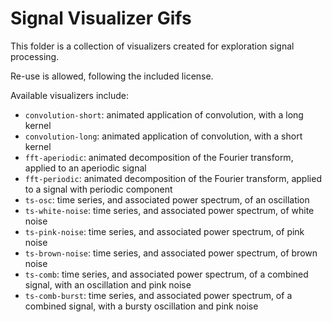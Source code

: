 # Signal Visualizer Gifs

This folder is a collection of visualizers created for exploration signal processing.

Re-use is allowed, following the included license.

Available visualizers include:
- `convolution-short`: animated application of convolution, with a long kernel
- `convolution-long`: animated application of convolution, with a short kernel
- `fft-aperiodic`: animated decomposition of the Fourier transform, applied to an aperiodic signal
- `fft-periodic`: animated decomposition of the Fourier transform, applied to a signal with periodic component
- `ts-osc`: time series, and associated power spectrum, of an oscillation
- `ts-white-noise`: time series, and associated power spectrum, of white noise
- `ts-pink-noise`: time series, and associated power spectrum, of pink noise
- `ts-brown-noise`: time series, and associated power spectrum, of brown noise
- `ts-comb`: time series, and associated power spectrum, of a combined signal, with an oscillation and pink noise
- `ts-comb-burst`: time series, and associated power spectrum, of a combined signal, with a bursty oscillation and pink noise
